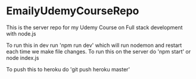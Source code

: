 # EmailyUdemyCourseRepo
 
This is the server repo for my Udemy Course on Full stack development with node.js

To run this in dev run 'npm run dev' which will run nodemon and restart each time we make file changes. 
To run this on the server do 'npm start' or node index.js

To push this to heroku do 'git push heroku master'
